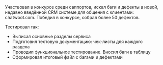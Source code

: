 Участвовал в конкурсе среди саппортов, искал баги и дефекты в новой, недавно введённой CRM системе для общения с клиентами: chatwoot.com. Победил в конкурсе, собрал более 50 дефектов.

Тестировал так:
* Выписал основные разделы сервиса
* Подготовил тестовую документацию: чек-листы для каждого раздела
* Проводил функциональное тестирование. Вносил баги в таблицу
* Сформировал итоговый файл с багами и дефектами

